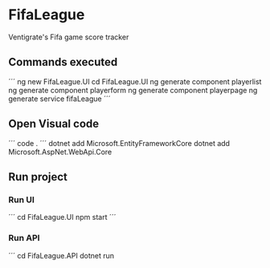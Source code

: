 # FifaLeague

Ventigrate's Fifa game score tracker

## Commands executed

´´´
ng new FifaLeague.UI
cd FifaLeague.UI
ng generate component playerlist
ng generate component playerform
ng generate component playerpage
ng generate service fifaLeague
´´´

## Open Visual code

´´´
code .
´´´
dotnet add Microsoft.EntityFrameworkCore
dotnet add Microsoft.AspNet.WebApi.Core

## Run project

### Run UI

´´´
cd FifaLeague.UI
npm start
´´´

### Run API

´´´
cd FifaLeague.API
dotnet run